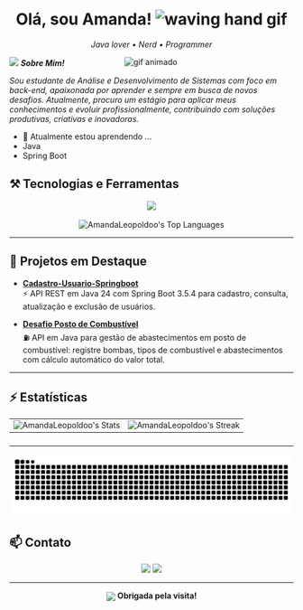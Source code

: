 
<h1 align="center"> Olá, sou Amanda! <img src="https://user-images.githubusercontent.com/72663882/171687151-bb31c996-c9d2-49c8-b593-734946893b23.gif" alt="waving hand gif" aria-hidden="true" width="40" /></h1>

<p align="center">
  <em>Java lover • Nerd • Programmer</em>
</p>

<img align="right" width=300px alt="gif animado" src="https://i.imgur.com/i905HPB.gif" />

<img src="https://media.giphy.com/media/ObNTw8Uzwy6KQ/giphy.gif" width="40px">&nbsp;***Sobre Mim!***


<p align="left">
  <i>Sou estudante de Análise e Desenvolvimento de Sistemas com foco em back-end, apaixonada por aprender e sempre em busca de novos desafios. Atualmente, procuro um estágio para aplicar meus conhecimentos e evoluir profissionalmente, contribuindo com soluções produtivas, criativas e inovadoras.</i>
</p>

<ul align="left">
  <li>🌱 Atualmente estou aprendendo ...</li>
  <li>Java</li>
  <li>Spring Boot</li>
</ul>

                           

## ⚒️ Tecnologias e Ferramentas

<p align="center">
  <img src="https://skillicons.dev/icons?i=java,spring,postgres,mongodb,docker,postman,idea,git" />
</p>

<p align="center">
  <img width="40%" src="https://github-readme-stats.vercel.app/api/top-langs/?username=AmandaLeopoldoo&theme=bear&show_icons=true&hide_border=true&layout=compact" alt="AmandaLeopoldoo's Top Languages" />
</p>

---

## 🚀 Projetos em Destaque

- [**Cadastro-Usuario-Springboot**](https://github.com/AmandaLeopoldoo/Cadastro-Usuario-Springboot)  
  ⚡ API REST em Java 24 com Spring Boot 3.5.4 para cadastro, consulta, atualização e exclusão de usuários.  

- [**Desafio Posto de Combustível**](https://github.com/AmandaLeopoldoo/Desafio_PostoDeCombustivel)  
  ⛽ API em Java para gestão de abastecimentos em posto de combustível: registre bombas, tipos de combustível e abastecimentos com cálculo automático do valor total.
 
---

## ⚡ Estatísticas


<div align="center">
  <table>
    <tr>
      <td>
        <img src="https://github-readme-stats.vercel.app/api?username=AmandaLeopoldoo&theme=bear&show_icons=true&hide_border=true&count_private=true" alt="AmandaLeopoldoo's Stats"/>
      </td>
      <td>
       <img src="https://streak-stats.demolab.com?user=AmandaLeopoldoo&theme=bear&hide_border=true" alt="AmandaLeopoldoo's Streak"/>
      </td>
    </tr>
  </table>
</div>


###

---
<p align="center">
<img src="https://raw.githubusercontent.com/AmandaLeopoldoo/AmandaLeopoldoo/output/snake.svg" alt="Snake animation" />

###
</p>

## 📫 Contato

<div align="center">
  <a href="mailto:amandaleopoldo2930@gmail.com"><img src="https://img.shields.io/badge/-Gmail-%23333?style=for-the-badge&logo=gmail&logoColor=white" target="_blank"></a>
  <a href="https://www.linkedin.com/in/amanda-leopoldo-a61478319" target="_blank"><img src="https://img.shields.io/badge/-LinkedIn-%230077B5?style=for-the-badge&logo=linkedin&logoColor=white" target="_blank"></a> 
</div>

---

<div align="center">

  <img src="https://media.giphy.com/media/ObNTw8Uzwy6KQ/giphy.gif" width="40px" style="vertical-align: middle;">&nbsp;<strong>Obrigada pela visita!</strong>

</div>
